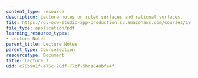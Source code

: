 ```yaml
---
content_type: resource
description: Lecture notes on ruled surfaces and rational surfaces.
file: https://ol-ocw-studio-app-production.s3.amazonaws.com/courses/18-727-topics-in-algebraic-geometry-algebraic-surfaces-spring-2008/c70b901fa75c28df77cf5bca848bfa4f_lect7.pdf
file_type: application/pdf
learning_resource_types:
- Lecture Notes
parent_title: Lecture Notes
parent_type: CourseSection
resourcetype: Document
title: Lecture 7
uid: c70b901f-a75c-28df-77cf-5bca848bfa4f
---
```

